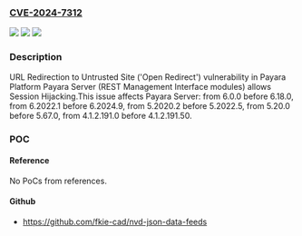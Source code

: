 ### [CVE-2024-7312](https://cve.mitre.org/cgi-bin/cvename.cgi?name=CVE-2024-7312)
![](https://img.shields.io/static/v1?label=Product&message=Payara%20Server&color=blue)
![](https://img.shields.io/static/v1?label=Version&message=6.0.0%3C%206.18.0%20&color=brighgreen)
![](https://img.shields.io/static/v1?label=Vulnerability&message=CWE-601%20URL%20Redirection%20to%20Untrusted%20Site%20('Open%20Redirect')&color=brighgreen)

### Description

URL Redirection to Untrusted Site ('Open Redirect') vulnerability in Payara Platform Payara Server (REST Management Interface modules) allows Session Hijacking.This issue affects Payara Server: from 6.0.0 before 6.18.0, from 6.2022.1 before 6.2024.9, from 5.2020.2 before 5.2022.5, from 5.20.0 before 5.67.0, from 4.1.2.191.0 before 4.1.2.191.50.

### POC

#### Reference
No PoCs from references.

#### Github
- https://github.com/fkie-cad/nvd-json-data-feeds

